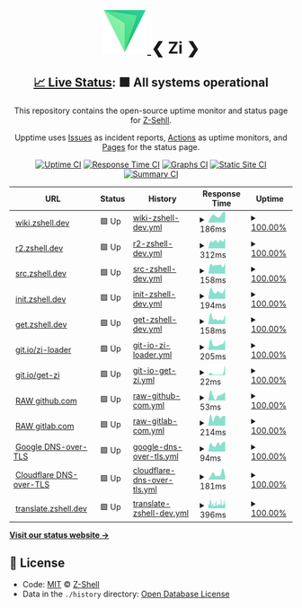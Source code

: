 <h1 align="center">
  <p><a href="https://github.com/z-shell/zi">
    <img src="https://github.com/z-shell/zi/raw/main/docs/images/logo.png" alt="Logo" width="80" height="80" />
  </a> ❮ Zi ❯ </p>
</h1>
<h2 align="center">

[📈 Live Status](https://z-shell.github.io/status): <!--live status--> **🟩 All systems operational**

</h2><div align="center">

This repository contains the open-source uptime monitor and status page for [Z-Sehll](https://github.com/z-shell).

Upptime uses [Issues](https://github.com/z-shell/status/issues) as incident reports, [Actions](https://github.com/z-shell/status/actions) as uptime monitors, and [Pages](https://status.zshell.dev) for the status page.

[![Uptime CI](https://github.com/z-shell/status/workflows/Uptime%20CI/badge.svg)](https://github.com/z-shell/status/actions?query=workflow%3A%22Uptime+CI%22)
[![Response Time CI](https://github.com/z-shell/status/workflows/Response%20Time%20CI/badge.svg)](https://github.com/z-shell/status/actions?query=workflow%3A%22Response+Time+CI%22)
[![Graphs CI](https://github.com/z-shell/status/workflows/Graphs%20CI/badge.svg)](https://github.com/z-shell/status/actions?query=workflow%3A%22Graphs+CI%22)
[![Static Site CI](https://github.com/z-shell/status/workflows/Static%20Site%20CI/badge.svg)](https://github.com/z-shell/status/actions?query=workflow%3A%22Static+Site+CI%22)
[![Summary CI](https://github.com/z-shell/status/workflows/Summary%20CI/badge.svg)](https://github.com/z-shell/uptime-status/actions?query=workflow%3A%22Summary+CI%22)

<!--start: status pages-->
<!-- This summary is generated by Upptime (https://github.com/upptime/upptime) -->
<!-- Do not edit this manually, your changes will be overwritten -->
<!-- prettier-ignore -->
| URL | Status | History | Response Time | Uptime |
| --- | ------ | ------- | ------------- | ------ |
| <img alt="" src="https://wiki.zshell.dev/favicon.ico" height="13"> [wiki.zshell.dev](https://wiki.zshell.dev) | 🟩 Up | [wiki-zshell-dev.yml](https://github.com/z-shell/status/commits/HEAD/history/wiki-zshell-dev.yml) | <details><summary><img alt="Response time graph" src="./graphs/wiki-zshell-dev/response-time-week.png" height="20"> 186ms</summary><br><a href="https://status.zshell.dev/history/wiki-zshell-dev"><img alt="Response time 196" src="https://img.shields.io/endpoint?url=https%3A%2F%2Fraw.githubusercontent.com%2Fz-shell%2Fstatus%2FHEAD%2Fapi%2Fwiki-zshell-dev%2Fresponse-time.json"></a><br><a href="https://status.zshell.dev/history/wiki-zshell-dev"><img alt="24-hour response time 188" src="https://img.shields.io/endpoint?url=https%3A%2F%2Fraw.githubusercontent.com%2Fz-shell%2Fstatus%2FHEAD%2Fapi%2Fwiki-zshell-dev%2Fresponse-time-day.json"></a><br><a href="https://status.zshell.dev/history/wiki-zshell-dev"><img alt="7-day response time 186" src="https://img.shields.io/endpoint?url=https%3A%2F%2Fraw.githubusercontent.com%2Fz-shell%2Fstatus%2FHEAD%2Fapi%2Fwiki-zshell-dev%2Fresponse-time-week.json"></a><br><a href="https://status.zshell.dev/history/wiki-zshell-dev"><img alt="30-day response time 228" src="https://img.shields.io/endpoint?url=https%3A%2F%2Fraw.githubusercontent.com%2Fz-shell%2Fstatus%2FHEAD%2Fapi%2Fwiki-zshell-dev%2Fresponse-time-month.json"></a><br><a href="https://status.zshell.dev/history/wiki-zshell-dev"><img alt="1-year response time 211" src="https://img.shields.io/endpoint?url=https%3A%2F%2Fraw.githubusercontent.com%2Fz-shell%2Fstatus%2FHEAD%2Fapi%2Fwiki-zshell-dev%2Fresponse-time-year.json"></a></details> | <details><summary><a href="https://status.zshell.dev/history/wiki-zshell-dev">100.00%</a></summary><a href="https://status.zshell.dev/history/wiki-zshell-dev"><img alt="All-time uptime 99.80%" src="https://img.shields.io/endpoint?url=https%3A%2F%2Fraw.githubusercontent.com%2Fz-shell%2Fstatus%2FHEAD%2Fapi%2Fwiki-zshell-dev%2Fuptime.json"></a><br><a href="https://status.zshell.dev/history/wiki-zshell-dev"><img alt="24-hour uptime 100.00%" src="https://img.shields.io/endpoint?url=https%3A%2F%2Fraw.githubusercontent.com%2Fz-shell%2Fstatus%2FHEAD%2Fapi%2Fwiki-zshell-dev%2Fuptime-day.json"></a><br><a href="https://status.zshell.dev/history/wiki-zshell-dev"><img alt="7-day uptime 100.00%" src="https://img.shields.io/endpoint?url=https%3A%2F%2Fraw.githubusercontent.com%2Fz-shell%2Fstatus%2FHEAD%2Fapi%2Fwiki-zshell-dev%2Fuptime-week.json"></a><br><a href="https://status.zshell.dev/history/wiki-zshell-dev"><img alt="30-day uptime 100.00%" src="https://img.shields.io/endpoint?url=https%3A%2F%2Fraw.githubusercontent.com%2Fz-shell%2Fstatus%2FHEAD%2Fapi%2Fwiki-zshell-dev%2Fuptime-month.json"></a><br><a href="https://status.zshell.dev/history/wiki-zshell-dev"><img alt="1-year uptime 100.00%" src="https://img.shields.io/endpoint?url=https%3A%2F%2Fraw.githubusercontent.com%2Fz-shell%2Fstatus%2FHEAD%2Fapi%2Fwiki-zshell-dev%2Fuptime-year.json"></a></details>
| <img alt="" src="https://wiki.zshell.dev/favicon.ico" height="13"> [r2.zshell.dev](https://r2.zshell.dev/src/zsh/init.zsh) | 🟩 Up | [r2-zshell-dev.yml](https://github.com/z-shell/status/commits/HEAD/history/r2-zshell-dev.yml) | <details><summary><img alt="Response time graph" src="./graphs/r2-zshell-dev/response-time-week.png" height="20"> 312ms</summary><br><a href="https://status.zshell.dev/history/r2-zshell-dev"><img alt="Response time 310" src="https://img.shields.io/endpoint?url=https%3A%2F%2Fraw.githubusercontent.com%2Fz-shell%2Fstatus%2FHEAD%2Fapi%2Fr2-zshell-dev%2Fresponse-time.json"></a><br><a href="https://status.zshell.dev/history/r2-zshell-dev"><img alt="24-hour response time 299" src="https://img.shields.io/endpoint?url=https%3A%2F%2Fraw.githubusercontent.com%2Fz-shell%2Fstatus%2FHEAD%2Fapi%2Fr2-zshell-dev%2Fresponse-time-day.json"></a><br><a href="https://status.zshell.dev/history/r2-zshell-dev"><img alt="7-day response time 312" src="https://img.shields.io/endpoint?url=https%3A%2F%2Fraw.githubusercontent.com%2Fz-shell%2Fstatus%2FHEAD%2Fapi%2Fr2-zshell-dev%2Fresponse-time-week.json"></a><br><a href="https://status.zshell.dev/history/r2-zshell-dev"><img alt="30-day response time 369" src="https://img.shields.io/endpoint?url=https%3A%2F%2Fraw.githubusercontent.com%2Fz-shell%2Fstatus%2FHEAD%2Fapi%2Fr2-zshell-dev%2Fresponse-time-month.json"></a><br><a href="https://status.zshell.dev/history/r2-zshell-dev"><img alt="1-year response time 314" src="https://img.shields.io/endpoint?url=https%3A%2F%2Fraw.githubusercontent.com%2Fz-shell%2Fstatus%2FHEAD%2Fapi%2Fr2-zshell-dev%2Fresponse-time-year.json"></a></details> | <details><summary><a href="https://status.zshell.dev/history/r2-zshell-dev">100.00%</a></summary><a href="https://status.zshell.dev/history/r2-zshell-dev"><img alt="All-time uptime 99.79%" src="https://img.shields.io/endpoint?url=https%3A%2F%2Fraw.githubusercontent.com%2Fz-shell%2Fstatus%2FHEAD%2Fapi%2Fr2-zshell-dev%2Fuptime.json"></a><br><a href="https://status.zshell.dev/history/r2-zshell-dev"><img alt="24-hour uptime 100.00%" src="https://img.shields.io/endpoint?url=https%3A%2F%2Fraw.githubusercontent.com%2Fz-shell%2Fstatus%2FHEAD%2Fapi%2Fr2-zshell-dev%2Fuptime-day.json"></a><br><a href="https://status.zshell.dev/history/r2-zshell-dev"><img alt="7-day uptime 100.00%" src="https://img.shields.io/endpoint?url=https%3A%2F%2Fraw.githubusercontent.com%2Fz-shell%2Fstatus%2FHEAD%2Fapi%2Fr2-zshell-dev%2Fuptime-week.json"></a><br><a href="https://status.zshell.dev/history/r2-zshell-dev"><img alt="30-day uptime 100.00%" src="https://img.shields.io/endpoint?url=https%3A%2F%2Fraw.githubusercontent.com%2Fz-shell%2Fstatus%2FHEAD%2Fapi%2Fr2-zshell-dev%2Fuptime-month.json"></a><br><a href="https://status.zshell.dev/history/r2-zshell-dev"><img alt="1-year uptime 99.99%" src="https://img.shields.io/endpoint?url=https%3A%2F%2Fraw.githubusercontent.com%2Fz-shell%2Fstatus%2FHEAD%2Fapi%2Fr2-zshell-dev%2Fuptime-year.json"></a></details>
| <img alt="" src="https://wiki.zshell.dev/favicon.ico" height="13"> [src.zshell.dev](https://src.zshell.dev/zsh/init.zsh) | 🟩 Up | [src-zshell-dev.yml](https://github.com/z-shell/status/commits/HEAD/history/src-zshell-dev.yml) | <details><summary><img alt="Response time graph" src="./graphs/src-zshell-dev/response-time-week.png" height="20"> 158ms</summary><br><a href="https://status.zshell.dev/history/src-zshell-dev"><img alt="Response time 172" src="https://img.shields.io/endpoint?url=https%3A%2F%2Fraw.githubusercontent.com%2Fz-shell%2Fstatus%2FHEAD%2Fapi%2Fsrc-zshell-dev%2Fresponse-time.json"></a><br><a href="https://status.zshell.dev/history/src-zshell-dev"><img alt="24-hour response time 113" src="https://img.shields.io/endpoint?url=https%3A%2F%2Fraw.githubusercontent.com%2Fz-shell%2Fstatus%2FHEAD%2Fapi%2Fsrc-zshell-dev%2Fresponse-time-day.json"></a><br><a href="https://status.zshell.dev/history/src-zshell-dev"><img alt="7-day response time 158" src="https://img.shields.io/endpoint?url=https%3A%2F%2Fraw.githubusercontent.com%2Fz-shell%2Fstatus%2FHEAD%2Fapi%2Fsrc-zshell-dev%2Fresponse-time-week.json"></a><br><a href="https://status.zshell.dev/history/src-zshell-dev"><img alt="30-day response time 197" src="https://img.shields.io/endpoint?url=https%3A%2F%2Fraw.githubusercontent.com%2Fz-shell%2Fstatus%2FHEAD%2Fapi%2Fsrc-zshell-dev%2Fresponse-time-month.json"></a><br><a href="https://status.zshell.dev/history/src-zshell-dev"><img alt="1-year response time 176" src="https://img.shields.io/endpoint?url=https%3A%2F%2Fraw.githubusercontent.com%2Fz-shell%2Fstatus%2FHEAD%2Fapi%2Fsrc-zshell-dev%2Fresponse-time-year.json"></a></details> | <details><summary><a href="https://status.zshell.dev/history/src-zshell-dev">100.00%</a></summary><a href="https://status.zshell.dev/history/src-zshell-dev"><img alt="All-time uptime 99.82%" src="https://img.shields.io/endpoint?url=https%3A%2F%2Fraw.githubusercontent.com%2Fz-shell%2Fstatus%2FHEAD%2Fapi%2Fsrc-zshell-dev%2Fuptime.json"></a><br><a href="https://status.zshell.dev/history/src-zshell-dev"><img alt="24-hour uptime 100.00%" src="https://img.shields.io/endpoint?url=https%3A%2F%2Fraw.githubusercontent.com%2Fz-shell%2Fstatus%2FHEAD%2Fapi%2Fsrc-zshell-dev%2Fuptime-day.json"></a><br><a href="https://status.zshell.dev/history/src-zshell-dev"><img alt="7-day uptime 100.00%" src="https://img.shields.io/endpoint?url=https%3A%2F%2Fraw.githubusercontent.com%2Fz-shell%2Fstatus%2FHEAD%2Fapi%2Fsrc-zshell-dev%2Fuptime-week.json"></a><br><a href="https://status.zshell.dev/history/src-zshell-dev"><img alt="30-day uptime 100.00%" src="https://img.shields.io/endpoint?url=https%3A%2F%2Fraw.githubusercontent.com%2Fz-shell%2Fstatus%2FHEAD%2Fapi%2Fsrc-zshell-dev%2Fuptime-month.json"></a><br><a href="https://status.zshell.dev/history/src-zshell-dev"><img alt="1-year uptime 100.00%" src="https://img.shields.io/endpoint?url=https%3A%2F%2Fraw.githubusercontent.com%2Fz-shell%2Fstatus%2FHEAD%2Fapi%2Fsrc-zshell-dev%2Fuptime-year.json"></a></details>
| <img alt="" src="https://wiki.zshell.dev/favicon.ico" height="13"> [init.zshell.dev](https://init.zshell.dev) | 🟩 Up | [init-zshell-dev.yml](https://github.com/z-shell/status/commits/HEAD/history/init-zshell-dev.yml) | <details><summary><img alt="Response time graph" src="./graphs/init-zshell-dev/response-time-week.png" height="20"> 194ms</summary><br><a href="https://status.zshell.dev/history/init-zshell-dev"><img alt="Response time 213" src="https://img.shields.io/endpoint?url=https%3A%2F%2Fraw.githubusercontent.com%2Fz-shell%2Fstatus%2FHEAD%2Fapi%2Finit-zshell-dev%2Fresponse-time.json"></a><br><a href="https://status.zshell.dev/history/init-zshell-dev"><img alt="24-hour response time 182" src="https://img.shields.io/endpoint?url=https%3A%2F%2Fraw.githubusercontent.com%2Fz-shell%2Fstatus%2FHEAD%2Fapi%2Finit-zshell-dev%2Fresponse-time-day.json"></a><br><a href="https://status.zshell.dev/history/init-zshell-dev"><img alt="7-day response time 194" src="https://img.shields.io/endpoint?url=https%3A%2F%2Fraw.githubusercontent.com%2Fz-shell%2Fstatus%2FHEAD%2Fapi%2Finit-zshell-dev%2Fresponse-time-week.json"></a><br><a href="https://status.zshell.dev/history/init-zshell-dev"><img alt="30-day response time 231" src="https://img.shields.io/endpoint?url=https%3A%2F%2Fraw.githubusercontent.com%2Fz-shell%2Fstatus%2FHEAD%2Fapi%2Finit-zshell-dev%2Fresponse-time-month.json"></a><br><a href="https://status.zshell.dev/history/init-zshell-dev"><img alt="1-year response time 223" src="https://img.shields.io/endpoint?url=https%3A%2F%2Fraw.githubusercontent.com%2Fz-shell%2Fstatus%2FHEAD%2Fapi%2Finit-zshell-dev%2Fresponse-time-year.json"></a></details> | <details><summary><a href="https://status.zshell.dev/history/init-zshell-dev">100.00%</a></summary><a href="https://status.zshell.dev/history/init-zshell-dev"><img alt="All-time uptime 99.82%" src="https://img.shields.io/endpoint?url=https%3A%2F%2Fraw.githubusercontent.com%2Fz-shell%2Fstatus%2FHEAD%2Fapi%2Finit-zshell-dev%2Fuptime.json"></a><br><a href="https://status.zshell.dev/history/init-zshell-dev"><img alt="24-hour uptime 100.00%" src="https://img.shields.io/endpoint?url=https%3A%2F%2Fraw.githubusercontent.com%2Fz-shell%2Fstatus%2FHEAD%2Fapi%2Finit-zshell-dev%2Fuptime-day.json"></a><br><a href="https://status.zshell.dev/history/init-zshell-dev"><img alt="7-day uptime 100.00%" src="https://img.shields.io/endpoint?url=https%3A%2F%2Fraw.githubusercontent.com%2Fz-shell%2Fstatus%2FHEAD%2Fapi%2Finit-zshell-dev%2Fuptime-week.json"></a><br><a href="https://status.zshell.dev/history/init-zshell-dev"><img alt="30-day uptime 100.00%" src="https://img.shields.io/endpoint?url=https%3A%2F%2Fraw.githubusercontent.com%2Fz-shell%2Fstatus%2FHEAD%2Fapi%2Finit-zshell-dev%2Fuptime-month.json"></a><br><a href="https://status.zshell.dev/history/init-zshell-dev"><img alt="1-year uptime 100.00%" src="https://img.shields.io/endpoint?url=https%3A%2F%2Fraw.githubusercontent.com%2Fz-shell%2Fstatus%2FHEAD%2Fapi%2Finit-zshell-dev%2Fuptime-year.json"></a></details>
| <img alt="" src="https://wiki.zshell.dev/favicon.ico" height="13"> [get.zshell.dev](https://get.zshell.dev) | 🟩 Up | [get-zshell-dev.yml](https://github.com/z-shell/status/commits/HEAD/history/get-zshell-dev.yml) | <details><summary><img alt="Response time graph" src="./graphs/get-zshell-dev/response-time-week.png" height="20"> 158ms</summary><br><a href="https://status.zshell.dev/history/get-zshell-dev"><img alt="Response time 188" src="https://img.shields.io/endpoint?url=https%3A%2F%2Fraw.githubusercontent.com%2Fz-shell%2Fstatus%2FHEAD%2Fapi%2Fget-zshell-dev%2Fresponse-time.json"></a><br><a href="https://status.zshell.dev/history/get-zshell-dev"><img alt="24-hour response time 156" src="https://img.shields.io/endpoint?url=https%3A%2F%2Fraw.githubusercontent.com%2Fz-shell%2Fstatus%2FHEAD%2Fapi%2Fget-zshell-dev%2Fresponse-time-day.json"></a><br><a href="https://status.zshell.dev/history/get-zshell-dev"><img alt="7-day response time 158" src="https://img.shields.io/endpoint?url=https%3A%2F%2Fraw.githubusercontent.com%2Fz-shell%2Fstatus%2FHEAD%2Fapi%2Fget-zshell-dev%2Fresponse-time-week.json"></a><br><a href="https://status.zshell.dev/history/get-zshell-dev"><img alt="30-day response time 195" src="https://img.shields.io/endpoint?url=https%3A%2F%2Fraw.githubusercontent.com%2Fz-shell%2Fstatus%2FHEAD%2Fapi%2Fget-zshell-dev%2Fresponse-time-month.json"></a><br><a href="https://status.zshell.dev/history/get-zshell-dev"><img alt="1-year response time 200" src="https://img.shields.io/endpoint?url=https%3A%2F%2Fraw.githubusercontent.com%2Fz-shell%2Fstatus%2FHEAD%2Fapi%2Fget-zshell-dev%2Fresponse-time-year.json"></a></details> | <details><summary><a href="https://status.zshell.dev/history/get-zshell-dev">100.00%</a></summary><a href="https://status.zshell.dev/history/get-zshell-dev"><img alt="All-time uptime 99.79%" src="https://img.shields.io/endpoint?url=https%3A%2F%2Fraw.githubusercontent.com%2Fz-shell%2Fstatus%2FHEAD%2Fapi%2Fget-zshell-dev%2Fuptime.json"></a><br><a href="https://status.zshell.dev/history/get-zshell-dev"><img alt="24-hour uptime 100.00%" src="https://img.shields.io/endpoint?url=https%3A%2F%2Fraw.githubusercontent.com%2Fz-shell%2Fstatus%2FHEAD%2Fapi%2Fget-zshell-dev%2Fuptime-day.json"></a><br><a href="https://status.zshell.dev/history/get-zshell-dev"><img alt="7-day uptime 100.00%" src="https://img.shields.io/endpoint?url=https%3A%2F%2Fraw.githubusercontent.com%2Fz-shell%2Fstatus%2FHEAD%2Fapi%2Fget-zshell-dev%2Fuptime-week.json"></a><br><a href="https://status.zshell.dev/history/get-zshell-dev"><img alt="30-day uptime 100.00%" src="https://img.shields.io/endpoint?url=https%3A%2F%2Fraw.githubusercontent.com%2Fz-shell%2Fstatus%2FHEAD%2Fapi%2Fget-zshell-dev%2Fuptime-month.json"></a><br><a href="https://status.zshell.dev/history/get-zshell-dev"><img alt="1-year uptime 100.00%" src="https://img.shields.io/endpoint?url=https%3A%2F%2Fraw.githubusercontent.com%2Fz-shell%2Fstatus%2FHEAD%2Fapi%2Fget-zshell-dev%2Fuptime-year.json"></a></details>
| <img alt="" src="https://github.com/favicon.ico" height="13"> [git.io/zi-loader](https://git.io/zi-loader) | 🟩 Up | [git-io-zi-loader.yml](https://github.com/z-shell/status/commits/HEAD/history/git-io-zi-loader.yml) | <details><summary><img alt="Response time graph" src="./graphs/git-io-zi-loader/response-time-week.png" height="20"> 205ms</summary><br><a href="https://status.zshell.dev/history/git-io-zi-loader"><img alt="Response time 254" src="https://img.shields.io/endpoint?url=https%3A%2F%2Fraw.githubusercontent.com%2Fz-shell%2Fstatus%2FHEAD%2Fapi%2Fgit-io-zi-loader%2Fresponse-time.json"></a><br><a href="https://status.zshell.dev/history/git-io-zi-loader"><img alt="24-hour response time 324" src="https://img.shields.io/endpoint?url=https%3A%2F%2Fraw.githubusercontent.com%2Fz-shell%2Fstatus%2FHEAD%2Fapi%2Fgit-io-zi-loader%2Fresponse-time-day.json"></a><br><a href="https://status.zshell.dev/history/git-io-zi-loader"><img alt="7-day response time 205" src="https://img.shields.io/endpoint?url=https%3A%2F%2Fraw.githubusercontent.com%2Fz-shell%2Fstatus%2FHEAD%2Fapi%2Fgit-io-zi-loader%2Fresponse-time-week.json"></a><br><a href="https://status.zshell.dev/history/git-io-zi-loader"><img alt="30-day response time 249" src="https://img.shields.io/endpoint?url=https%3A%2F%2Fraw.githubusercontent.com%2Fz-shell%2Fstatus%2FHEAD%2Fapi%2Fgit-io-zi-loader%2Fresponse-time-month.json"></a><br><a href="https://status.zshell.dev/history/git-io-zi-loader"><img alt="1-year response time 263" src="https://img.shields.io/endpoint?url=https%3A%2F%2Fraw.githubusercontent.com%2Fz-shell%2Fstatus%2FHEAD%2Fapi%2Fgit-io-zi-loader%2Fresponse-time-year.json"></a></details> | <details><summary><a href="https://status.zshell.dev/history/git-io-zi-loader">100.00%</a></summary><a href="https://status.zshell.dev/history/git-io-zi-loader"><img alt="All-time uptime 99.94%" src="https://img.shields.io/endpoint?url=https%3A%2F%2Fraw.githubusercontent.com%2Fz-shell%2Fstatus%2FHEAD%2Fapi%2Fgit-io-zi-loader%2Fuptime.json"></a><br><a href="https://status.zshell.dev/history/git-io-zi-loader"><img alt="24-hour uptime 100.00%" src="https://img.shields.io/endpoint?url=https%3A%2F%2Fraw.githubusercontent.com%2Fz-shell%2Fstatus%2FHEAD%2Fapi%2Fgit-io-zi-loader%2Fuptime-day.json"></a><br><a href="https://status.zshell.dev/history/git-io-zi-loader"><img alt="7-day uptime 100.00%" src="https://img.shields.io/endpoint?url=https%3A%2F%2Fraw.githubusercontent.com%2Fz-shell%2Fstatus%2FHEAD%2Fapi%2Fgit-io-zi-loader%2Fuptime-week.json"></a><br><a href="https://status.zshell.dev/history/git-io-zi-loader"><img alt="30-day uptime 100.00%" src="https://img.shields.io/endpoint?url=https%3A%2F%2Fraw.githubusercontent.com%2Fz-shell%2Fstatus%2FHEAD%2Fapi%2Fgit-io-zi-loader%2Fuptime-month.json"></a><br><a href="https://status.zshell.dev/history/git-io-zi-loader"><img alt="1-year uptime 99.99%" src="https://img.shields.io/endpoint?url=https%3A%2F%2Fraw.githubusercontent.com%2Fz-shell%2Fstatus%2FHEAD%2Fapi%2Fgit-io-zi-loader%2Fuptime-year.json"></a></details>
| <img alt="" src="https://github.com/favicon.ico" height="13"> [git.io/get-zi](https://git.io/get-zi) | 🟩 Up | [git-io-get-zi.yml](https://github.com/z-shell/status/commits/HEAD/history/git-io-get-zi.yml) | <details><summary><img alt="Response time graph" src="./graphs/git-io-get-zi/response-time-week.png" height="20"> 22ms</summary><br><a href="https://status.zshell.dev/history/git-io-get-zi"><img alt="Response time 39" src="https://img.shields.io/endpoint?url=https%3A%2F%2Fraw.githubusercontent.com%2Fz-shell%2Fstatus%2FHEAD%2Fapi%2Fgit-io-get-zi%2Fresponse-time.json"></a><br><a href="https://status.zshell.dev/history/git-io-get-zi"><img alt="24-hour response time 28" src="https://img.shields.io/endpoint?url=https%3A%2F%2Fraw.githubusercontent.com%2Fz-shell%2Fstatus%2FHEAD%2Fapi%2Fgit-io-get-zi%2Fresponse-time-day.json"></a><br><a href="https://status.zshell.dev/history/git-io-get-zi"><img alt="7-day response time 22" src="https://img.shields.io/endpoint?url=https%3A%2F%2Fraw.githubusercontent.com%2Fz-shell%2Fstatus%2FHEAD%2Fapi%2Fgit-io-get-zi%2Fresponse-time-week.json"></a><br><a href="https://status.zshell.dev/history/git-io-get-zi"><img alt="30-day response time 41" src="https://img.shields.io/endpoint?url=https%3A%2F%2Fraw.githubusercontent.com%2Fz-shell%2Fstatus%2FHEAD%2Fapi%2Fgit-io-get-zi%2Fresponse-time-month.json"></a><br><a href="https://status.zshell.dev/history/git-io-get-zi"><img alt="1-year response time 40" src="https://img.shields.io/endpoint?url=https%3A%2F%2Fraw.githubusercontent.com%2Fz-shell%2Fstatus%2FHEAD%2Fapi%2Fgit-io-get-zi%2Fresponse-time-year.json"></a></details> | <details><summary><a href="https://status.zshell.dev/history/git-io-get-zi">100.00%</a></summary><a href="https://status.zshell.dev/history/git-io-get-zi"><img alt="All-time uptime 99.94%" src="https://img.shields.io/endpoint?url=https%3A%2F%2Fraw.githubusercontent.com%2Fz-shell%2Fstatus%2FHEAD%2Fapi%2Fgit-io-get-zi%2Fuptime.json"></a><br><a href="https://status.zshell.dev/history/git-io-get-zi"><img alt="24-hour uptime 100.00%" src="https://img.shields.io/endpoint?url=https%3A%2F%2Fraw.githubusercontent.com%2Fz-shell%2Fstatus%2FHEAD%2Fapi%2Fgit-io-get-zi%2Fuptime-day.json"></a><br><a href="https://status.zshell.dev/history/git-io-get-zi"><img alt="7-day uptime 100.00%" src="https://img.shields.io/endpoint?url=https%3A%2F%2Fraw.githubusercontent.com%2Fz-shell%2Fstatus%2FHEAD%2Fapi%2Fgit-io-get-zi%2Fuptime-week.json"></a><br><a href="https://status.zshell.dev/history/git-io-get-zi"><img alt="30-day uptime 100.00%" src="https://img.shields.io/endpoint?url=https%3A%2F%2Fraw.githubusercontent.com%2Fz-shell%2Fstatus%2FHEAD%2Fapi%2Fgit-io-get-zi%2Fuptime-month.json"></a><br><a href="https://status.zshell.dev/history/git-io-get-zi"><img alt="1-year uptime 100.00%" src="https://img.shields.io/endpoint?url=https%3A%2F%2Fraw.githubusercontent.com%2Fz-shell%2Fstatus%2FHEAD%2Fapi%2Fgit-io-get-zi%2Fuptime-year.json"></a></details>
| <img alt="" src="https://github.com/favicon.ico" height="13"> [RAW github.com](https://raw.githubusercontent.com/z-shell/zi/main/docs/README.md) | 🟩 Up | [raw-github-com.yml](https://github.com/z-shell/status/commits/HEAD/history/raw-github-com.yml) | <details><summary><img alt="Response time graph" src="./graphs/raw-github-com/response-time-week.png" height="20"> 53ms</summary><br><a href="https://status.zshell.dev/history/raw-github-com"><img alt="Response time 79" src="https://img.shields.io/endpoint?url=https%3A%2F%2Fraw.githubusercontent.com%2Fz-shell%2Fstatus%2FHEAD%2Fapi%2Fraw-github-com%2Fresponse-time.json"></a><br><a href="https://status.zshell.dev/history/raw-github-com"><img alt="24-hour response time 65" src="https://img.shields.io/endpoint?url=https%3A%2F%2Fraw.githubusercontent.com%2Fz-shell%2Fstatus%2FHEAD%2Fapi%2Fraw-github-com%2Fresponse-time-day.json"></a><br><a href="https://status.zshell.dev/history/raw-github-com"><img alt="7-day response time 53" src="https://img.shields.io/endpoint?url=https%3A%2F%2Fraw.githubusercontent.com%2Fz-shell%2Fstatus%2FHEAD%2Fapi%2Fraw-github-com%2Fresponse-time-week.json"></a><br><a href="https://status.zshell.dev/history/raw-github-com"><img alt="30-day response time 77" src="https://img.shields.io/endpoint?url=https%3A%2F%2Fraw.githubusercontent.com%2Fz-shell%2Fstatus%2FHEAD%2Fapi%2Fraw-github-com%2Fresponse-time-month.json"></a><br><a href="https://status.zshell.dev/history/raw-github-com"><img alt="1-year response time 83" src="https://img.shields.io/endpoint?url=https%3A%2F%2Fraw.githubusercontent.com%2Fz-shell%2Fstatus%2FHEAD%2Fapi%2Fraw-github-com%2Fresponse-time-year.json"></a></details> | <details><summary><a href="https://status.zshell.dev/history/raw-github-com">100.00%</a></summary><a href="https://status.zshell.dev/history/raw-github-com"><img alt="All-time uptime 100.00%" src="https://img.shields.io/endpoint?url=https%3A%2F%2Fraw.githubusercontent.com%2Fz-shell%2Fstatus%2FHEAD%2Fapi%2Fraw-github-com%2Fuptime.json"></a><br><a href="https://status.zshell.dev/history/raw-github-com"><img alt="24-hour uptime 100.00%" src="https://img.shields.io/endpoint?url=https%3A%2F%2Fraw.githubusercontent.com%2Fz-shell%2Fstatus%2FHEAD%2Fapi%2Fraw-github-com%2Fuptime-day.json"></a><br><a href="https://status.zshell.dev/history/raw-github-com"><img alt="7-day uptime 100.00%" src="https://img.shields.io/endpoint?url=https%3A%2F%2Fraw.githubusercontent.com%2Fz-shell%2Fstatus%2FHEAD%2Fapi%2Fraw-github-com%2Fuptime-week.json"></a><br><a href="https://status.zshell.dev/history/raw-github-com"><img alt="30-day uptime 100.00%" src="https://img.shields.io/endpoint?url=https%3A%2F%2Fraw.githubusercontent.com%2Fz-shell%2Fstatus%2FHEAD%2Fapi%2Fraw-github-com%2Fuptime-month.json"></a><br><a href="https://status.zshell.dev/history/raw-github-com"><img alt="1-year uptime 100.00%" src="https://img.shields.io/endpoint?url=https%3A%2F%2Fraw.githubusercontent.com%2Fz-shell%2Fstatus%2FHEAD%2Fapi%2Fraw-github-com%2Fuptime-year.json"></a></details>
| <img alt="" src="https://gitlab.com/assets/favicon-72a2cad5025aa931d6ea56c3201d1f18e68a8cd39788c7c80d5b2b82aa5143ef.png" height="13"> [RAW gitlab.com](https://gitlab.com/ss-o/zi/-/raw/main/docs/README.md) | 🟩 Up | [raw-gitlab-com.yml](https://github.com/z-shell/status/commits/HEAD/history/raw-gitlab-com.yml) | <details><summary><img alt="Response time graph" src="./graphs/raw-gitlab-com/response-time-week.png" height="20"> 214ms</summary><br><a href="https://status.zshell.dev/history/raw-gitlab-com"><img alt="Response time 231" src="https://img.shields.io/endpoint?url=https%3A%2F%2Fraw.githubusercontent.com%2Fz-shell%2Fstatus%2FHEAD%2Fapi%2Fraw-gitlab-com%2Fresponse-time.json"></a><br><a href="https://status.zshell.dev/history/raw-gitlab-com"><img alt="24-hour response time 214" src="https://img.shields.io/endpoint?url=https%3A%2F%2Fraw.githubusercontent.com%2Fz-shell%2Fstatus%2FHEAD%2Fapi%2Fraw-gitlab-com%2Fresponse-time-day.json"></a><br><a href="https://status.zshell.dev/history/raw-gitlab-com"><img alt="7-day response time 214" src="https://img.shields.io/endpoint?url=https%3A%2F%2Fraw.githubusercontent.com%2Fz-shell%2Fstatus%2FHEAD%2Fapi%2Fraw-gitlab-com%2Fresponse-time-week.json"></a><br><a href="https://status.zshell.dev/history/raw-gitlab-com"><img alt="30-day response time 215" src="https://img.shields.io/endpoint?url=https%3A%2F%2Fraw.githubusercontent.com%2Fz-shell%2Fstatus%2FHEAD%2Fapi%2Fraw-gitlab-com%2Fresponse-time-month.json"></a><br><a href="https://status.zshell.dev/history/raw-gitlab-com"><img alt="1-year response time 229" src="https://img.shields.io/endpoint?url=https%3A%2F%2Fraw.githubusercontent.com%2Fz-shell%2Fstatus%2FHEAD%2Fapi%2Fraw-gitlab-com%2Fresponse-time-year.json"></a></details> | <details><summary><a href="https://status.zshell.dev/history/raw-gitlab-com">100.00%</a></summary><a href="https://status.zshell.dev/history/raw-gitlab-com"><img alt="All-time uptime 99.96%" src="https://img.shields.io/endpoint?url=https%3A%2F%2Fraw.githubusercontent.com%2Fz-shell%2Fstatus%2FHEAD%2Fapi%2Fraw-gitlab-com%2Fuptime.json"></a><br><a href="https://status.zshell.dev/history/raw-gitlab-com"><img alt="24-hour uptime 100.00%" src="https://img.shields.io/endpoint?url=https%3A%2F%2Fraw.githubusercontent.com%2Fz-shell%2Fstatus%2FHEAD%2Fapi%2Fraw-gitlab-com%2Fuptime-day.json"></a><br><a href="https://status.zshell.dev/history/raw-gitlab-com"><img alt="7-day uptime 100.00%" src="https://img.shields.io/endpoint?url=https%3A%2F%2Fraw.githubusercontent.com%2Fz-shell%2Fstatus%2FHEAD%2Fapi%2Fraw-gitlab-com%2Fuptime-week.json"></a><br><a href="https://status.zshell.dev/history/raw-gitlab-com"><img alt="30-day uptime 100.00%" src="https://img.shields.io/endpoint?url=https%3A%2F%2Fraw.githubusercontent.com%2Fz-shell%2Fstatus%2FHEAD%2Fapi%2Fraw-gitlab-com%2Fuptime-month.json"></a><br><a href="https://status.zshell.dev/history/raw-gitlab-com"><img alt="1-year uptime 100.00%" src="https://img.shields.io/endpoint?url=https%3A%2F%2Fraw.githubusercontent.com%2Fz-shell%2Fstatus%2FHEAD%2Fapi%2Fraw-gitlab-com%2Fuptime-year.json"></a></details>
| <img alt="" src="https://www.google.com/favicon.ico" height="13"> [Google DNS-over-TLS](https://dns.google) | 🟩 Up | [google-dns-over-tls.yml](https://github.com/z-shell/status/commits/HEAD/history/google-dns-over-tls.yml) | <details><summary><img alt="Response time graph" src="./graphs/google-dns-over-tls/response-time-week.png" height="20"> 94ms</summary><br><a href="https://status.zshell.dev/history/google-dns-over-tls"><img alt="Response time 120" src="https://img.shields.io/endpoint?url=https%3A%2F%2Fraw.githubusercontent.com%2Fz-shell%2Fstatus%2FHEAD%2Fapi%2Fgoogle-dns-over-tls%2Fresponse-time.json"></a><br><a href="https://status.zshell.dev/history/google-dns-over-tls"><img alt="24-hour response time 147" src="https://img.shields.io/endpoint?url=https%3A%2F%2Fraw.githubusercontent.com%2Fz-shell%2Fstatus%2FHEAD%2Fapi%2Fgoogle-dns-over-tls%2Fresponse-time-day.json"></a><br><a href="https://status.zshell.dev/history/google-dns-over-tls"><img alt="7-day response time 94" src="https://img.shields.io/endpoint?url=https%3A%2F%2Fraw.githubusercontent.com%2Fz-shell%2Fstatus%2FHEAD%2Fapi%2Fgoogle-dns-over-tls%2Fresponse-time-week.json"></a><br><a href="https://status.zshell.dev/history/google-dns-over-tls"><img alt="30-day response time 77" src="https://img.shields.io/endpoint?url=https%3A%2F%2Fraw.githubusercontent.com%2Fz-shell%2Fstatus%2FHEAD%2Fapi%2Fgoogle-dns-over-tls%2Fresponse-time-month.json"></a><br><a href="https://status.zshell.dev/history/google-dns-over-tls"><img alt="1-year response time 125" src="https://img.shields.io/endpoint?url=https%3A%2F%2Fraw.githubusercontent.com%2Fz-shell%2Fstatus%2FHEAD%2Fapi%2Fgoogle-dns-over-tls%2Fresponse-time-year.json"></a></details> | <details><summary><a href="https://status.zshell.dev/history/google-dns-over-tls">100.00%</a></summary><a href="https://status.zshell.dev/history/google-dns-over-tls"><img alt="All-time uptime 100.00%" src="https://img.shields.io/endpoint?url=https%3A%2F%2Fraw.githubusercontent.com%2Fz-shell%2Fstatus%2FHEAD%2Fapi%2Fgoogle-dns-over-tls%2Fuptime.json"></a><br><a href="https://status.zshell.dev/history/google-dns-over-tls"><img alt="24-hour uptime 100.00%" src="https://img.shields.io/endpoint?url=https%3A%2F%2Fraw.githubusercontent.com%2Fz-shell%2Fstatus%2FHEAD%2Fapi%2Fgoogle-dns-over-tls%2Fuptime-day.json"></a><br><a href="https://status.zshell.dev/history/google-dns-over-tls"><img alt="7-day uptime 100.00%" src="https://img.shields.io/endpoint?url=https%3A%2F%2Fraw.githubusercontent.com%2Fz-shell%2Fstatus%2FHEAD%2Fapi%2Fgoogle-dns-over-tls%2Fuptime-week.json"></a><br><a href="https://status.zshell.dev/history/google-dns-over-tls"><img alt="30-day uptime 100.00%" src="https://img.shields.io/endpoint?url=https%3A%2F%2Fraw.githubusercontent.com%2Fz-shell%2Fstatus%2FHEAD%2Fapi%2Fgoogle-dns-over-tls%2Fuptime-month.json"></a><br><a href="https://status.zshell.dev/history/google-dns-over-tls"><img alt="1-year uptime 100.00%" src="https://img.shields.io/endpoint?url=https%3A%2F%2Fraw.githubusercontent.com%2Fz-shell%2Fstatus%2FHEAD%2Fapi%2Fgoogle-dns-over-tls%2Fuptime-year.json"></a></details>
| <img alt="" src="https://www.cloudflare.com/favicon.ico" height="13"> [Cloudflare DNS-over-TLS](https://cloudflare-dns.com) | 🟩 Up | [cloudflare-dns-over-tls.yml](https://github.com/z-shell/status/commits/HEAD/history/cloudflare-dns-over-tls.yml) | <details><summary><img alt="Response time graph" src="./graphs/cloudflare-dns-over-tls/response-time-week.png" height="20"> 181ms</summary><br><a href="https://status.zshell.dev/history/cloudflare-dns-over-tls"><img alt="Response time 206" src="https://img.shields.io/endpoint?url=https%3A%2F%2Fraw.githubusercontent.com%2Fz-shell%2Fstatus%2FHEAD%2Fapi%2Fcloudflare-dns-over-tls%2Fresponse-time.json"></a><br><a href="https://status.zshell.dev/history/cloudflare-dns-over-tls"><img alt="24-hour response time 155" src="https://img.shields.io/endpoint?url=https%3A%2F%2Fraw.githubusercontent.com%2Fz-shell%2Fstatus%2FHEAD%2Fapi%2Fcloudflare-dns-over-tls%2Fresponse-time-day.json"></a><br><a href="https://status.zshell.dev/history/cloudflare-dns-over-tls"><img alt="7-day response time 181" src="https://img.shields.io/endpoint?url=https%3A%2F%2Fraw.githubusercontent.com%2Fz-shell%2Fstatus%2FHEAD%2Fapi%2Fcloudflare-dns-over-tls%2Fresponse-time-week.json"></a><br><a href="https://status.zshell.dev/history/cloudflare-dns-over-tls"><img alt="30-day response time 205" src="https://img.shields.io/endpoint?url=https%3A%2F%2Fraw.githubusercontent.com%2Fz-shell%2Fstatus%2FHEAD%2Fapi%2Fcloudflare-dns-over-tls%2Fresponse-time-month.json"></a><br><a href="https://status.zshell.dev/history/cloudflare-dns-over-tls"><img alt="1-year response time 197" src="https://img.shields.io/endpoint?url=https%3A%2F%2Fraw.githubusercontent.com%2Fz-shell%2Fstatus%2FHEAD%2Fapi%2Fcloudflare-dns-over-tls%2Fresponse-time-year.json"></a></details> | <details><summary><a href="https://status.zshell.dev/history/cloudflare-dns-over-tls">100.00%</a></summary><a href="https://status.zshell.dev/history/cloudflare-dns-over-tls"><img alt="All-time uptime 99.99%" src="https://img.shields.io/endpoint?url=https%3A%2F%2Fraw.githubusercontent.com%2Fz-shell%2Fstatus%2FHEAD%2Fapi%2Fcloudflare-dns-over-tls%2Fuptime.json"></a><br><a href="https://status.zshell.dev/history/cloudflare-dns-over-tls"><img alt="24-hour uptime 100.00%" src="https://img.shields.io/endpoint?url=https%3A%2F%2Fraw.githubusercontent.com%2Fz-shell%2Fstatus%2FHEAD%2Fapi%2Fcloudflare-dns-over-tls%2Fuptime-day.json"></a><br><a href="https://status.zshell.dev/history/cloudflare-dns-over-tls"><img alt="7-day uptime 100.00%" src="https://img.shields.io/endpoint?url=https%3A%2F%2Fraw.githubusercontent.com%2Fz-shell%2Fstatus%2FHEAD%2Fapi%2Fcloudflare-dns-over-tls%2Fuptime-week.json"></a><br><a href="https://status.zshell.dev/history/cloudflare-dns-over-tls"><img alt="30-day uptime 100.00%" src="https://img.shields.io/endpoint?url=https%3A%2F%2Fraw.githubusercontent.com%2Fz-shell%2Fstatus%2FHEAD%2Fapi%2Fcloudflare-dns-over-tls%2Fuptime-month.json"></a><br><a href="https://status.zshell.dev/history/cloudflare-dns-over-tls"><img alt="1-year uptime 99.99%" src="https://img.shields.io/endpoint?url=https%3A%2F%2Fraw.githubusercontent.com%2Fz-shell%2Fstatus%2FHEAD%2Fapi%2Fcloudflare-dns-over-tls%2Fuptime-year.json"></a></details>
| <img alt="" src="https://wiki.zshell.dev/favicon.ico" height="13"> [translate.zshell.dev](https://translate.zshell.dev) | 🟩 Up | [translate-zshell-dev.yml](https://github.com/z-shell/status/commits/HEAD/history/translate-zshell-dev.yml) | <details><summary><img alt="Response time graph" src="./graphs/translate-zshell-dev/response-time-week.png" height="20"> 396ms</summary><br><a href="https://status.zshell.dev/history/translate-zshell-dev"><img alt="Response time 427" src="https://img.shields.io/endpoint?url=https%3A%2F%2Fraw.githubusercontent.com%2Fz-shell%2Fstatus%2FHEAD%2Fapi%2Ftranslate-zshell-dev%2Fresponse-time.json"></a><br><a href="https://status.zshell.dev/history/translate-zshell-dev"><img alt="24-hour response time 449" src="https://img.shields.io/endpoint?url=https%3A%2F%2Fraw.githubusercontent.com%2Fz-shell%2Fstatus%2FHEAD%2Fapi%2Ftranslate-zshell-dev%2Fresponse-time-day.json"></a><br><a href="https://status.zshell.dev/history/translate-zshell-dev"><img alt="7-day response time 396" src="https://img.shields.io/endpoint?url=https%3A%2F%2Fraw.githubusercontent.com%2Fz-shell%2Fstatus%2FHEAD%2Fapi%2Ftranslate-zshell-dev%2Fresponse-time-week.json"></a><br><a href="https://status.zshell.dev/history/translate-zshell-dev"><img alt="30-day response time 520" src="https://img.shields.io/endpoint?url=https%3A%2F%2Fraw.githubusercontent.com%2Fz-shell%2Fstatus%2FHEAD%2Fapi%2Ftranslate-zshell-dev%2Fresponse-time-month.json"></a><br><a href="https://status.zshell.dev/history/translate-zshell-dev"><img alt="1-year response time 432" src="https://img.shields.io/endpoint?url=https%3A%2F%2Fraw.githubusercontent.com%2Fz-shell%2Fstatus%2FHEAD%2Fapi%2Ftranslate-zshell-dev%2Fresponse-time-year.json"></a></details> | <details><summary><a href="https://status.zshell.dev/history/translate-zshell-dev">100.00%</a></summary><a href="https://status.zshell.dev/history/translate-zshell-dev"><img alt="All-time uptime 99.82%" src="https://img.shields.io/endpoint?url=https%3A%2F%2Fraw.githubusercontent.com%2Fz-shell%2Fstatus%2FHEAD%2Fapi%2Ftranslate-zshell-dev%2Fuptime.json"></a><br><a href="https://status.zshell.dev/history/translate-zshell-dev"><img alt="24-hour uptime 100.00%" src="https://img.shields.io/endpoint?url=https%3A%2F%2Fraw.githubusercontent.com%2Fz-shell%2Fstatus%2FHEAD%2Fapi%2Ftranslate-zshell-dev%2Fuptime-day.json"></a><br><a href="https://status.zshell.dev/history/translate-zshell-dev"><img alt="7-day uptime 100.00%" src="https://img.shields.io/endpoint?url=https%3A%2F%2Fraw.githubusercontent.com%2Fz-shell%2Fstatus%2FHEAD%2Fapi%2Ftranslate-zshell-dev%2Fuptime-week.json"></a><br><a href="https://status.zshell.dev/history/translate-zshell-dev"><img alt="30-day uptime 100.00%" src="https://img.shields.io/endpoint?url=https%3A%2F%2Fraw.githubusercontent.com%2Fz-shell%2Fstatus%2FHEAD%2Fapi%2Ftranslate-zshell-dev%2Fuptime-month.json"></a><br><a href="https://status.zshell.dev/history/translate-zshell-dev"><img alt="1-year uptime 99.98%" src="https://img.shields.io/endpoint?url=https%3A%2F%2Fraw.githubusercontent.com%2Fz-shell%2Fstatus%2FHEAD%2Fapi%2Ftranslate-zshell-dev%2Fuptime-year.json"></a></details>

<!--end: status pages-->

<!-- start: YOUR_STARTER --><!-- end: YOUR_STARTER -->

</div>
<div align="left" width="100%">
  
  [**Visit our status website →**](https://status.zshell.dev)

## 📄 License

- Code: [MIT](./LICENSE) © [Z-Shell](https://github.com/z-shell)
- Data in the `./history` directory: [Open Database License](https://opendatacommons.org/licenses/odbl/1-0/)
